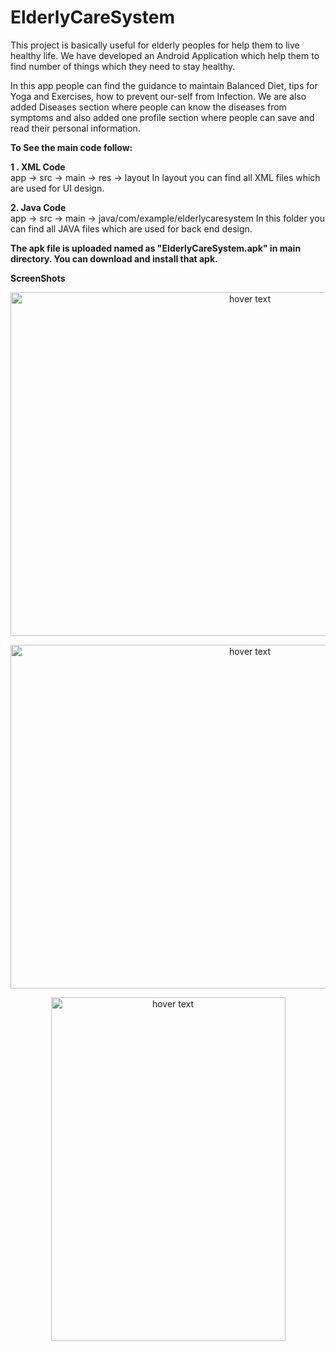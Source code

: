 # ElderlyCareSystem
This project is basically useful for elderly peoples for help them to live healthy life. We have developed an Android Application which help them to find number of things which they need to stay healthy. 

In this app people can find the guidance to maintain Balanced Diet, tips for Yoga and Exercises, how to prevent our-self from Infection. We are also added Diseases section where people can know the diseases from symptoms and also added one profile section where people can save and read their personal information.

<b>To See the main code follow:</b>

<b>1 . XML Code</b><br>
    app -> src -> main -> res -> layout
    In layout you can find all XML files which are used for UI design.
    
<b>2. Java Code</b><br>
    app -> src -> main -> java/com/example/elderlycaresystem 
    In this folder you can find all JAVA files which are used for back end design.
    
<b>The apk file is uploaded named as "ElderlyCareSystem.apk" in main directory. You can download and install that apk.</b>    

<b>ScreenShots</b>

<p align="center">
  <img src="https://user-images.githubusercontent.com/86216403/122861284-d03ba380-d33c-11eb-9310-fa9f31646858.jpg" width="750" height="550" title="hover text">
</p>
<p align="center">
  <img src="https://user-images.githubusercontent.com/86216403/122861395-01b46f00-d33d-11eb-950b-2cfd5ffae793.jpg" width="750" height="550" title="hover text">
</p><p align="center">
  <img src="https://user-images.githubusercontent.com/86216403/122861496-33c5d100-d33d-11eb-96a6-b5e897123d25.jpg" width="375" height="550" title="hover text">
</p>
